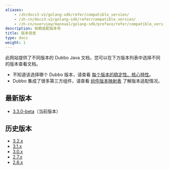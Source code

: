 ```yaml
---
aliases:
    - /zh/docs3-v2/golang-sdk/refer/compatible_version/
    - /zh-cn/docs3-v2/golang-sdk/refer/compatible_version/
    - /zh-cn/overview/mannual/golang-sdk/preface/refer/compatible_version/
description: 依赖适配版本号
title: 版本信息
type: docs
weight: 1
---
```

此网站提供了不同版本的 Dubbo Java 文档，您可以在下方版本列表中选择不同的版本查看文档。

* 不知道该选择哪个 Dubbo 版本，请查看 [每个版本的稳定性、核心特性](/zh-cn/download/#java)。
* Dubbo 集成了很多第三方组件，请查看 [组件版本映射表](../reference-manual/components/) 了解版本适配情况。

## 最新版本

* [3.3.0-beta](/zh-cn/overview/mannual/java-sdk/)（当前版本）

## 历史版本
* <a href="https://dubbo-3-2-x.staged.apache.org/zh-cn/overview/mannual/java-sdk/" target="_blank">3.2.x</a>
* <a href="https://dubbo-3-1-x.staged.apache.org/zh-cn/overview/mannual/java-sdk/" target="_blank">3.1.x</a>
* <a href="https://dubbo-3-0-x.staged.apache.org/zh-cn/overview/mannual/java-sdk/" target="_blank">3.0.x</a>
* <a href="https://dubbo-2-7-x.staged.apache.org/zh-cn/" target="_blank">2.7.x</a>
* <a href="https://dubbo-2-6-x.staged.apache.org/zh-cn/" target="_blank">2.6.x</a>
